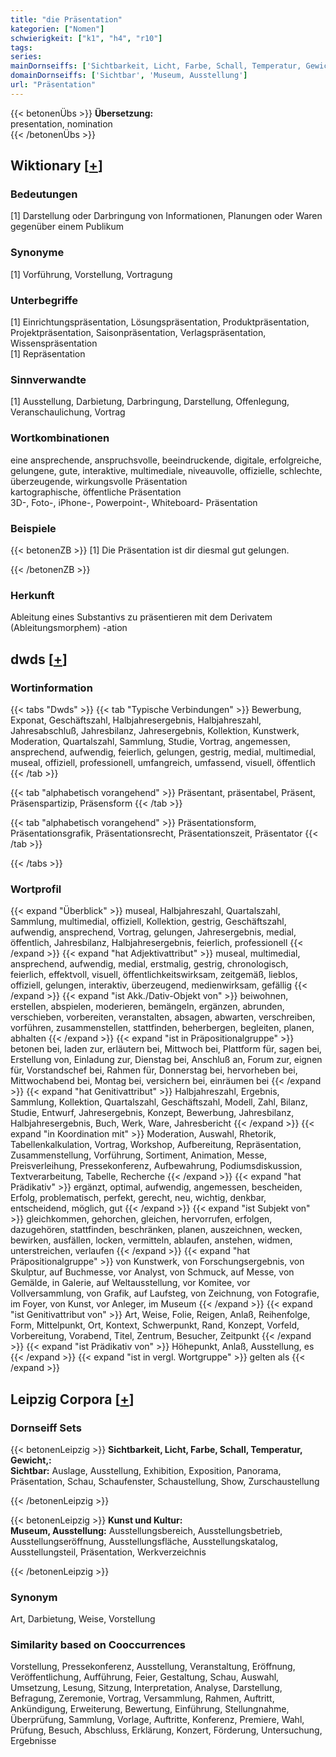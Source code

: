 ```yaml
---
title: "die Präsentation"
kategorien: ["Nomen"]
schwierigkeit: ["k1", "h4", "r10"]
tags:
series:
mainDornseiffs: ['Sichtbarkeit, Licht, Farbe, Schall, Temperatur, Gewicht,', 'Kunst und Kultur']
domainDornseiffs: ['Sichtbar', 'Museum, Ausstellung']
url: "Präsentation"
---
```


{{< betonenÜbs >}}
**Übersetzung:**  
presentation, nomination  
{{< /betonenÜbs >}}

## Wiktionary [[+](https://de.wiktionary.org/wiki/Präsentation)]

### Bedeutungen
[1] Darstellung oder Darbringung von Informationen, Planungen oder Waren gegenüber einem Publikum  

### Synonyme
[1] Vorführung, Vorstellung, Vortragung  

### Unterbegriffe
[1] Einrichtungspräsentation, Lösungspräsentation, Produktpräsentation, Projektpräsentation, Saisonpräsentation, Verlagspräsentation, Wissenspräsentation  
[1] Repräsentation  

### Sinnverwandte
[1] Ausstellung, Darbietung, Darbringung, Darstellung, Offenlegung, Veranschaulichung, Vortrag  

### Wortkombinationen
eine ansprechende, anspruchsvolle, beeindruckende, digitale, erfolgreiche, gelungene, gute, interaktive, multimediale, niveauvolle, offizielle, schlechte, überzeugende, wirkungsvolle Präsentation  
kartographische, öffentliche Präsentation  
3D-, Foto-, iPhone-, Powerpoint-, Whiteboard- Präsentation  

### Beispiele
{{< betonenZB >}}
[1] Die Präsentation ist dir diesmal gut gelungen.  

{{< /betonenZB >}}
### Herkunft
Ableitung eines Substantivs zu präsentieren mit dem Derivatem (Ableitungsmorphem) -ation  



## dwds [[+](https://www.dwds.de/wb/Präsentation)]

### Wortinformation
{{< tabs "Dwds" >}}
{{< tab "Typische Verbindungen" >}}
Bewerbung, Exponat, Geschäftszahl, Halbjahresergebnis, Halbjahreszahl, Jahresabschluß, Jahresbilanz, Jahresergebnis, Kollektion, Kunstwerk, Moderation, Quartalszahl, Sammlung, Studie, Vortrag, angemessen, ansprechend, aufwendig, feierlich, gelungen, gestrig, medial, multimedial, museal, offiziell, professionell, umfangreich, umfassend, visuell, öffentlich
{{< /tab >}}

{{< tab "alphabetisch vorangehend" >}}
Präsentant, präsentabel, Präsent, Präsenspartizip, Präsensform
{{< /tab >}}

{{< tab "alphabetisch vorangehend" >}}
Präsentationsform, Präsentationsgrafik, Präsentationsrecht, Präsentationszeit, Präsentator
{{< /tab >}}

{{< /tabs >}}

### Wortprofil
{{< expand "Überblick" >}} museal, Halbjahreszahl, Quartalszahl, Sammlung, multimedial, offiziell, Kollektion, gestrig, Geschäftszahl, aufwendig, ansprechend, Vortrag, gelungen, Jahresergebnis, medial, öffentlich, Jahresbilanz, Halbjahresergebnis, feierlich, professionell {{< /expand >}}
{{< expand "hat Adjektivattribut" >}} museal, multimedial, ansprechend, aufwendig, medial, erstmalig, gestrig, chronologisch, feierlich, effektvoll, visuell, öffentlichkeitswirksam, zeitgemäß, lieblos, offiziell, gelungen, interaktiv, überzeugend, medienwirksam, gefällig {{< /expand >}}
{{< expand "ist Akk./Dativ-Objekt von" >}} beiwohnen, erstellen, abspielen, moderieren, bemängeln, ergänzen, abrunden, verschieben, vorbereiten, veranstalten, absagen, abwarten, verschreiben, vorführen, zusammenstellen, stattfinden, beherbergen, begleiten, planen, abhalten {{< /expand >}}
{{< expand "ist in Präpositionalgruppe" >}} betonen bei, laden zur, erläutern bei, Mittwoch bei, Plattform für, sagen bei, Erstellung von, Einladung zur, Dienstag bei, Anschluß an, Forum zur, eignen für, Vorstandschef bei, Rahmen für, Donnerstag bei, hervorheben bei, Mittwochabend bei, Montag bei, versichern bei, einräumen bei {{< /expand >}}
{{< expand "hat Genitivattribut" >}} Halbjahreszahl, Ergebnis, Sammlung, Kollektion, Quartalszahl, Geschäftszahl, Modell, Zahl, Bilanz, Studie, Entwurf, Jahresergebnis, Konzept, Bewerbung, Jahresbilanz, Halbjahresergebnis, Buch, Werk, Ware, Jahresbericht {{< /expand >}}
{{< expand "in Koordination mit" >}} Moderation, Auswahl, Rhetorik, Tabellenkalkulation, Vortrag, Workshop, Aufbereitung, Repräsentation, Zusammenstellung, Vorführung, Sortiment, Animation, Messe, Preisverleihung, Pressekonferenz, Aufbewahrung, Podiumsdiskussion, Textverarbeitung, Tabelle, Recherche {{< /expand >}}
{{< expand "hat Prädikativ" >}} ergänzt, optimal, aufwendig, angemessen, bescheiden, Erfolg, problematisch, perfekt, gerecht, neu, wichtig, denkbar, entscheidend, möglich, gut {{< /expand >}}
{{< expand "ist Subjekt von" >}} gleichkommen, gehorchen, gleichen, hervorrufen, erfolgen, dazugehören, stattfinden, beschränken, planen, auszeichnen, wecken, bewirken, ausfällen, locken, vermitteln, ablaufen, anstehen, widmen, unterstreichen, verlaufen {{< /expand >}}
{{< expand "hat Präpositionalgruppe" >}} von Kunstwerk, von Forschungsergebnis, von Skulptur, auf Buchmesse, vor Analyst, von Schmuck, auf Messe, von Gemälde, in Galerie, auf Weltausstellung, vor Komitee, vor Vollversammlung, von Grafik, auf Laufsteg, von Zeichnung, von Fotografie, im Foyer, von Kunst, vor Anleger, im Museum {{< /expand >}}
{{< expand "ist Genitivattribut von" >}} Art, Weise, Folie, Reigen, Anlaß, Reihenfolge, Form, Mittelpunkt, Ort, Kontext, Schwerpunkt, Rand, Konzept, Vorfeld, Vorbereitung, Vorabend, Titel, Zentrum, Besucher, Zeitpunkt {{< /expand >}}
{{< expand "ist Prädikativ von" >}} Höhepunkt, Anlaß, Ausstellung, es {{< /expand >}}
{{< expand "ist in vergl. Wortgruppe" >}} gelten als {{< /expand >}}

## Leipzig Corpora [[+](https://corpora.uni-leipzig.de/en/res?word=Präsentation&corpusId=deu_newscrawl-public_2018)]

### Dornseiff Sets
{{< betonenLeipzig >}}
**Sichtbarkeit, Licht, Farbe, Schall, Temperatur, Gewicht,:**  
**Sichtbar:** Auslage, Ausstellung, Exhibition, Exposition, Panorama, Präsentation, Schau, Schaufenster, Schaustellung, Show, Zurschaustellung  

{{< /betonenLeipzig >}}


{{< betonenLeipzig >}}
**Kunst und Kultur:**  
**Museum, Ausstellung:** Ausstellungsbereich, Ausstellungsbetrieb, Ausstellungseröffnung, Ausstellungsfläche, Ausstellungskatalog, Ausstellungsteil, Präsentation, Werkverzeichnis  

{{< /betonenLeipzig >}}

### Synonym
Art, Darbietung, Weise, Vorstellung


### Similarity based on Cooccurrences
Vorstellung, Pressekonferenz, Ausstellung, Veranstaltung, Eröffnung, Veröffentlichung, Aufführung, Feier, Gestaltung, Schau, Auswahl, Umsetzung, Lesung, Sitzung, Interpretation, Analyse, Darstellung, Befragung, Zeremonie, Vortrag, Versammlung, Rahmen, Auftritt, Ankündigung, Erweiterung, Bewertung, Einführung, Stellungnahme, Überprüfung, Sammlung, Vorlage, Auftritte, Konferenz, Premiere, Wahl, Prüfung, Besuch, Abschluss, Erklärung, Konzert, Förderung, Untersuchung, Ergebnisse

